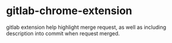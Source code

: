 # gitlab-chrome-extension
gitlab extension help highlight merge request, as well as including description into commit when request merged.
